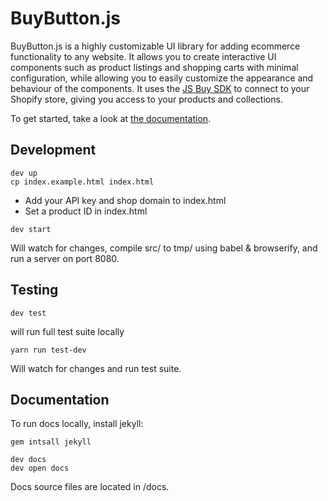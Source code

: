 # BuyButton.js

BuyButton.js is a highly customizable UI library for adding ecommerce functionality to any website. It allows you to create interactive UI components such as product listings and shopping carts with minimal configuration, while allowing you to easily customize the appearance and behaviour of the components.
It uses the [JS Buy SDK](http://shopify.github.io/js-buy-sdk/) to connect to your Shopify store, giving you access to your products and collections.

To get started, take a look at [the documentation](http://shopify.github.io/buy-button-js/).

## Development

```
dev up
cp index.example.html index.html
```

* Add your API key and shop domain to index.html
* Set a product ID in index.html

```
dev start

```

Will watch for changes, compile src/ to tmp/ using babel & browserify, and run a server on port 8080.

## Testing

```
dev test
```

will run full test suite locally

```
yarn run test-dev
```

Will watch for changes and run test suite.

## Documentation

To run docs locally, install jekyll:

```
gem intsall jekyll
```

```
dev docs
dev open docs
```

Docs source files are located in /docs.
